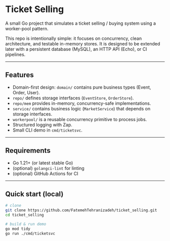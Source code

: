 # Ticket Selling

A small Go project that simulates a ticket selling / buying system using a worker-pool pattern.

This repo is intentionally simple: it focuses on concurrency, clean architecture, and testable in-memory stores.
It is designed to be extended later with a persistent database (MySQL), an HTTP API (Echo), or CI pipelines.

---

## Features

- Domain-first design: `domain/` contains pure business types (Event, Order, User).
- `repo/` defines storage interfaces (`EventStore`, `OrderStore`).
- `repo/mem` provides in-memory, concurrency-safe implementations.
- `service/` contains business logic (`MarketService`) that depends on storage interfaces.
- `workerpool/` is a reusable concurrency primitive to process jobs.
- Structured logging with Zap.
- Small CLI demo in `cmd/ticketsvc`.

---

## Requirements

- Go 1.21+ (or latest stable Go)
- (optional) `golangci-lint` for linting
- (optional) GitHub Actions for CI

---

## Quick start (local)

```bash
# clone
git clone https://github.com/FatemehTehranizadeh/ticket_selling.git
cd ticket_selling

# build & run demo
go mod tidy
go run ./cmd/ticketsvc
